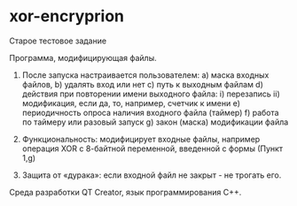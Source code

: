 # xor-encryprion

Старое тестовое задание

Программа, модифицирующая файлы.
1) После запуска настраивается пользователем:
а) маска входных файлов,
b) удалять вход или нет
c) путь к выходным файлам
d) действия при повторении имени выходного файла:
i) перезапись
ii) модификация, если да, то, например, счетчик к имени
e) периодичность опроса наличия входного файла (таймер)
f) работа по таймеру или разовый запуск
g) закон (маска) модификации файла

2) Функциональность: модифицирует входные файлы, например операция XOR с 8-байтной переменной, введенной с формы (Пункт 1,g)
3) Защита от  «дурака»: если входной файл не закрыт - не трогать его.

Среда разработки QT Creator, язык программирования С++.

